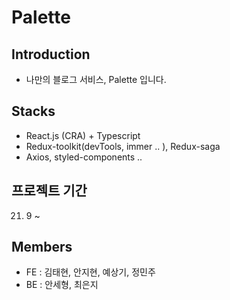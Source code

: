 # Palette 

## Introduction
* 나만의 블로그 서비스, Palette 입니다.

## Stacks
* React.js (CRA) + Typescript
* Redux-toolkit(devTools, immer .. ), Redux-saga
* Axios, styled-components .. 

## 프로젝트 기간
21. 9  ~ 

## Members
* FE : 김태현, 안지현, 예상기, 정민주
* BE : 안세형, 최은지



